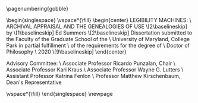 \pagenumbering{gobble}

\begin{singlespace}
\vspace*{\fill}
\begin{center}
LEGIBILITY MACHINES: \\
ARCHIVAL APPRAISAL AND THE GENEALOGIES OF USE \\[2\baselineskip]
by \\[1\baselineskip]
Ed Summers \\[2\baselineskip]
Dissertation submitted to the Faculty of the Graduate School of the \\
University of Maryland, College Park in partial fulfillment \\
of the requirements for the degree of \\
Doctor of Philosophy \\
2020
\\[9\baselineskip]
\end{center}

Advisory Committee: \\
Associate Professor Ricardo Punzalan, Chair \\
Associate Professor Kari Kraus \\
Associate Professor Wayne G. Lutters \\
Assistant Professor Katrina Fenlon \\
Professor Matthew Kirschenbaum, Dean's Representative

\vspace*{\fill}
\end{singlespace}
\newpage

